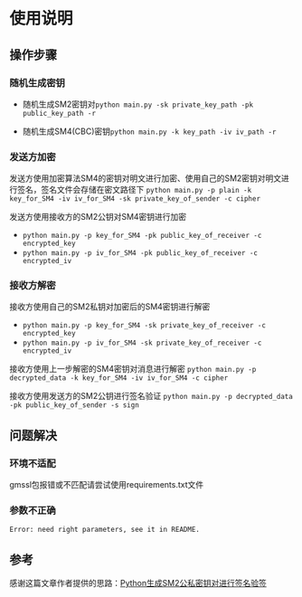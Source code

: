 # 使用说明

## 操作步骤

### 随机生成密钥

- 随机生成SM2密钥对```python main.py -sk private_key_path -pk public_key_path -r```

- 随机生成SM4(CBC)密钥```python main.py -k key_path -iv iv_path -r```

### 发送方加密

发送方使用加密算法SM4的密钥对明文进行加密、使用自己的SM2密钥对明文进行签名，签名文件会存储在密文路径下
```python main.py -p plain -k key_for_SM4 -iv iv_for_SM4 -sk private_key_of_sender -c cipher```

发送方使用接收方的SM2公钥对SM4密钥进行加密
- ```python main.py -p key_for_SM4 -pk public_key_of_receiver -c encrypted_key```
- ```python main.py -p iv_for_SM4 -pk public_key_of_receiver -c encrypted_iv```

### 接收方解密

接收方使用自己的SM2私钥对加密后的SM4密钥进行解密
- ```python main.py -p key_for_SM4 -sk private_key_of_receiver -c encrypted_key```
- ```python main.py -p iv_for_SM4 -sk private_key_of_receiver -c encrypted_iv```

接收方使用上一步解密的SM4密钥对消息进行解密
```python main.py -p decrypted_data -k key_for_SM4 -iv iv_for_SM4 -c cipher```

接收方使用发送方的SM2公钥进行签名验证
```python main.py -p decrypted_data  -pk public_key_of_sender -s sign```

## 问题解决

### 环境不适配

gmssl包报错或不匹配请尝试使用requirements.txt文件

### 参数不正确

```Error: need right parameters, see it in README.```

## 参考

感谢这篇文章作者提供的思路：[Python生成SM2公私密钥对进行签名验签](https://samo.fun/2021/03/24/Python_Generate_SM2_key/)

